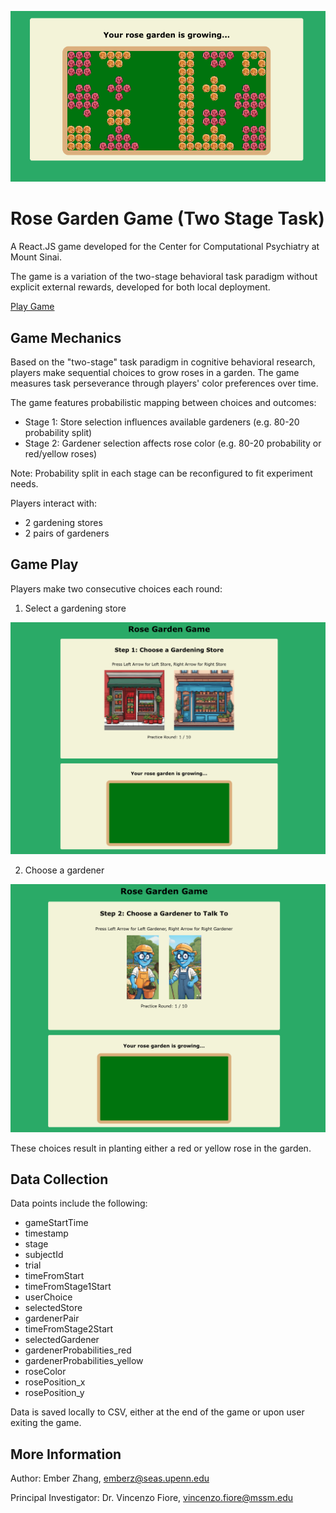 ![Rose Garden Game](/public/rose_garden_screenshot3.png)

# Rose Garden Game (Two Stage Task)

A React.JS game developed for the Center for Computational Psychiatry at Mount Sinai. 

The game is a variation of the two-stage behavioral task paradigm without explicit external rewards, developed for both local deployment.

[Play Game](https://rose-garden-two-step.vercel.app/)

## Game Mechanics

Based on the "two-stage" task paradigm in cognitive behavioral research, players make sequential choices to grow roses in a garden. The game measures task perseverance through players' color preferences over time.

The game features probabilistic mapping between choices and outcomes:

- Stage 1: Store selection influences available gardeners (e.g. 80-20 probability split)
- Stage 2: Gardener selection affects rose color (e.g. 80-20 probability or red/yellow roses)

Note: Probability split in each stage can be reconfigured to fit experiment needs. 

Players interact with:
- 2 gardening stores
- 2 pairs of gardeners

## Game Play

Players make two consecutive choices each round:

1. Select a gardening store

![Rose Garden Game](/public/rose_garden_screenshot1.png)

2. Choose a gardener

![Rose Garden Game](/public/rose_garden_screenshot2.png)

These choices result in planting either a red or yellow rose in the garden.

## Data Collection

Data points include the following: 

- gameStartTime
- timestamp
- stage
- subjectId
- trial
- timeFromStart
- timeFromStage1Start
- userChoice
- selectedStore
- gardenerPair
- timeFromStage2Start
- selectedGardener
- gardenerProbabilities_red
- gardenerProbabilities_yellow
- roseColor
- rosePosition_x
- rosePosition_y

Data is saved locally to CSV, either at the end of the game or upon user exiting the game. 

## More Information

Author: Ember Zhang, emberz@seas.upenn.edu

Principal Investigator: Dr. Vincenzo Fiore, vincenzo.fiore@mssm.edu

